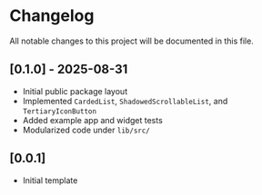 # Changelog

All notable changes to this project will be documented in this file.

## [0.1.0] - 2025-08-31

- Initial public package layout
- Implemented `CardedList`, `ShadowedScrollableList`, and `TertiaryIconButton`
- Added example app and widget tests
- Modularized code under `lib/src/`

## [0.0.1]

- Initial template
